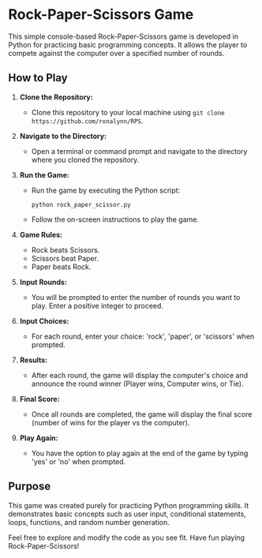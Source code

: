 # Rock-Paper-Scissors Game

This simple console-based Rock-Paper-Scissors game is developed in Python for practicing basic programming concepts. It allows the player to compete against the computer over a specified number of rounds.

## How to Play

1. **Clone the Repository:**
   - Clone this repository to your local machine using `git clone https://github.com/ronalynn/RPS`.

2. **Navigate to the Directory:**
   - Open a terminal or command prompt and navigate to the directory where you cloned the repository.

3. **Run the Game:**
   - Run the game by executing the Python script:
     ```
     python rock_paper_scissor.py
     ```
   - Follow the on-screen instructions to play the game.

4. **Game Rules:**
   - Rock beats Scissors.
   - Scissors beat Paper.
   - Paper beats Rock.

5. **Input Rounds:**
   - You will be prompted to enter the number of rounds you want to play. Enter a positive integer to proceed.

6. **Input Choices:**
   - For each round, enter your choice: 'rock', 'paper', or 'scissors' when prompted.

7. **Results:**
   - After each round, the game will display the computer's choice and announce the round winner (Player wins, Computer wins, or Tie).

8. **Final Score:**
   - Once all rounds are completed, the game will display the final score (number of wins for the player vs the computer).

9. **Play Again:**
   - You have the option to play again at the end of the game by typing 'yes' or 'no' when prompted.

## Purpose
This game was created purely for practicing Python programming skills. It demonstrates basic concepts such as user input, conditional statements, loops, functions, and random number generation.

Feel free to explore and modify the code as you see fit. Have fun playing Rock-Paper-Scissors!
